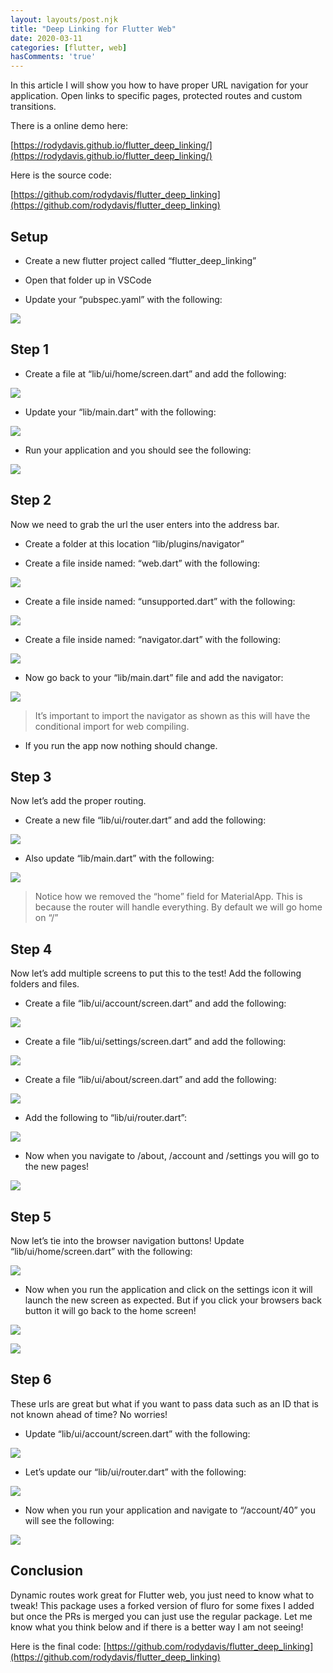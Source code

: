```yaml
---
layout: layouts/post.njk
title: "Deep Linking for Flutter Web"
date: 2020-03-11
categories: [flutter, web]
hasComments: 'true'
---
```


In this article I will show you how to have proper URL navigation for your application. Open links to specific pages, protected routes and custom transitions.

There is a online demo here:

[https://rodydavis.github.io/flutter_deep_linking/](https://rodydavis.github.io/flutter_deep_linking/)

Here is the source code:

[https://github.com/rodydavis/flutter_deep_linking](https://github.com/rodydavis/flutter_deep_linking)

## Setup

* Create a new flutter project called “flutter_deep_linking”

* Open that folder up in VSCode

* Update your “pubspec.yaml” with the following:

![](https://cdn-images-1.medium.com/max/2000/1*T8p4RgLHWHHaAo1JbhUB-g.png)

## Step 1

* Create a file at “lib/ui/home/screen.dart” and add the following:

![](https://cdn-images-1.medium.com/max/2000/1*1qTWt0lGfSQeUwoTjzbFuA.png)

* Update your “lib/main.dart” with the following:

![](https://cdn-images-1.medium.com/max/2000/1*Vo3FEkRX_to3SbYsUQ8a5Q.png)

* Run your application and you should see the following:

![](https://cdn-images-1.medium.com/max/3468/1*1O9oKvIOSCpgwJ6GekFG4Q.png)

## Step 2

Now we need to grab the url the user enters into the address bar.

* Create a folder at this location “lib/plugins/navigator”

* Create a file inside named: “web.dart” with the following:

![](https://cdn-images-1.medium.com/max/2072/1*hkuI9pfODs-yewfNUPMbTw.png)

* Create a file inside named: “unsupported.dart” with the following:

![](https://cdn-images-1.medium.com/max/2000/1*u2BPO9L2w9ci-RI9dOi43Q.png)

* Create a file inside named: “navigator.dart” with the following:

![](https://cdn-images-1.medium.com/max/2032/1*-QnmWVuypD4z58ZXLircaA.png)

* Now go back to your “lib/main.dart” file and add the navigator:

![](https://cdn-images-1.medium.com/max/2080/1*UN0nQy8wcXELNBzfIMqNZA.png)
> It’s important to import the navigator as shown as this will have the conditional import for web compiling.

* If you run the app now nothing should change.

## Step 3

Now let’s add the proper routing.

* Create a new file “lib/ui/router.dart” and add the following:

![](https://cdn-images-1.medium.com/max/2404/1*JpwIDmcnQMzxTdSr0OQWfQ.png)

* Also update “lib/main.dart” with the following:

![](https://cdn-images-1.medium.com/max/2120/1*4e_oz-ENDkaBS35ZoEZQMA.png)
> Notice how we removed the “home” field for MaterialApp. This is because the router will handle everything. By default we will go home on “/”

## Step 4

Now let’s add multiple screens to put this to the test! Add the following folders and files.

* Create a file “lib/ui/account/screen.dart” and add the following:

![](https://cdn-images-1.medium.com/max/2056/1*vRXbGfLK-D1827s2C57aEQ.png)

* Create a file “lib/ui/settings/screen.dart” and add the following:

![](https://cdn-images-1.medium.com/max/2000/1*FJK7a8eeOyVFbAcULxo_Gw.png)

* Create a file “lib/ui/about/screen.dart” and add the following:

![](https://cdn-images-1.medium.com/max/2000/1*A9CJ8-bGCv2Np6ZLS9l5oA.png)

* Add the following to “lib/ui/router.dart”:

![](https://cdn-images-1.medium.com/max/2332/1*kKTHn14JH6AXhkbuLUCnFA.png)

* Now when you navigate to /about, /account and /settings you will go to the new pages!

![](https://cdn-images-1.medium.com/max/3468/1*5Qtymz13vrEZmCa9zRikWw.png)

## Step 5

Now let’s tie into the browser navigation buttons! Update “lib/ui/home/screen.dart” with the following:

![](https://cdn-images-1.medium.com/max/2516/1*6JTelDsDG6njWK8watZdlQ.png)

* Now when you run the application and click on the settings icon it will launch the new screen as expected. But if you click your browsers back button it will go back to the home screen!

![](https://cdn-images-1.medium.com/max/3468/1*Fji7xHupcpduXITJ9JmzYw.png)

![](https://cdn-images-1.medium.com/max/3468/1*8wQrI1MJPi6MGr65jaqjTQ.png)

## Step 6

These urls are great but what if you want to pass data such as an ID that is not known ahead of time? No worries!

* Update “lib/ui/account/screen.dart” with the following:

![](https://cdn-images-1.medium.com/max/2184/1*yOpcN7lpYP9cc5Mo2dJQwg.png)

* Let’s update our “lib/ui/router.dart” with the following:

![](https://cdn-images-1.medium.com/max/2064/1*izyMARAi5g8GrV3q-qwUcw.png)

* Now when you run your application and navigate to “/account/40” you will see the following:

![](https://cdn-images-1.medium.com/max/3468/1*wKMr8wDsEWKxvrkTVnfKLQ.png)

## Conclusion

Dynamic routes work great for Flutter web, you just need to know what to tweak! This package uses a forked version of fluro for some fixes I added but once the PRs is merged you can just use the regular package. Let me know what you think below and if there is a better way I am not seeing!

Here is the final code: [https://github.com/rodydavis/flutter_deep_linking](https://github.com/rodydavis/flutter_deep_linking)
